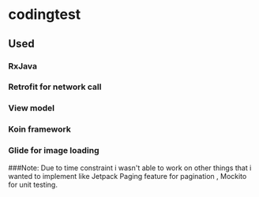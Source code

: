 # codingtest
## Used
### RxJava
### Retrofit for network call
### View model
### Koin framework
### Glide for image loading

###Note: Due to time constraint i wasn't able to work on other things that i wanted to implement like Jetpack Paging feature for pagination , Mockito for unit testing.
